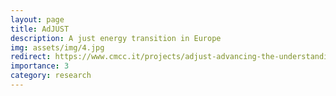 ```yaml
---
layout: page
title: AdJUST
description: A just energy transition in Europe
img: assets/img/4.jpg
redirect: https://www.cmcc.it/projects/adjust-advancing-the-understanding-of-challenges-policy-options-and-measures-to-achieve-a-just-eu-energy-transition
importance: 3
category: research
---
```

